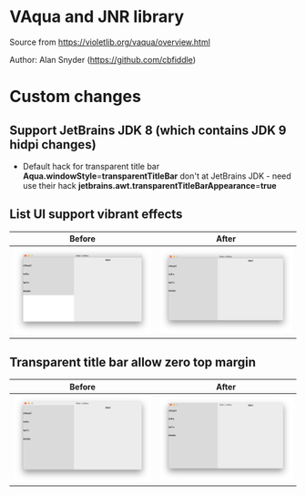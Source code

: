 # VAqua and JNR library


Source from https://violetlib.org/vaqua/overview.html

Author: Alan Snyder (https://github.com/cbfiddle)


# Custom changes

## Support JetBrains JDK 8 (which contains JDK 9 hidpi changes)

 * Default hack for transparent title bar **Aqua.windowStyle**=**transparentTitleBar** don't at JetBrains JDK - need use their hack **jetbrains.awt.transparentTitleBarAppearance**=**true**

## List UI support vibrant effects

| Before        | After        |
| ------------- |:-------------:|
| ![](/images/listui-no-vibrant.png)    | ![](/images/listui-vibrant.png) |

## Transparent title bar allow zero top margin

| Before        | After        |
| ------------- |:-------------:|
| ![](/images/transparentTitleBar-no-top-margin.png)    | ![](/images/transparentTitleBar-top-margin-zero.png) |
